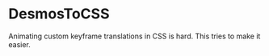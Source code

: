 # DesmosToCSS

Animating custom keyframe translations in CSS is hard. This tries to make it easier.

